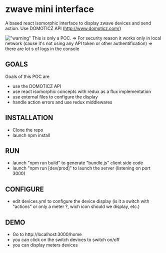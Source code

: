 # zwave mini interface

A based react isomorphic interface to display zwave devices and send action.
Use DOMOTICZ API (http://www.domoticz.com/)

!["warning"](https://cdn2.iconfinder.com/data/icons/freecns-cumulus/32/519791-101_Warning-128.png) This is only a POC.
=> For security reason it works only in local network (cause it's not using any API token or other authentification)
=> there are lot s of logs in the console

## GOALS
Goals of this POC are
- use the DOMOTICZ API
- use react isomorphic concepts with redux as a flux implementation
- use external files to configure the display
- handle action errors and use redux middlewares

## INSTALLATION
- Clone the repo
- launch npm install

## RUN
- launch "npm run build" to generate "bundle.js" client side code
- launch "npm run [dev/prod]" to launch the server (listening on port 3000)

## CONFIGURE
- edit devices.yml to configure the device display (is it a switch with "actions" or only a meter ?, wich icon should we display, etc.)

## DEMO
- Go to http://localhost:3000/home
- you can click on the switch devices to switch on/off
- you can display meters devices 




